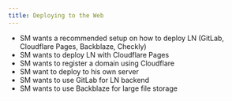 ```yaml
---
title: Deploying to the Web
---
```


- SM wants a recommended setup on how to deploy LN (GitLab, Cloudflare Pages, Backblaze, Checkly)
- SM wants to deploy LN with Cloudflare Pages
- SM wants to register a domain using Cloudflare
- SM want to deploy to his own server
- SM wants to use GitLab for LN backend
- SM wants to use Backblaze for large file storage
